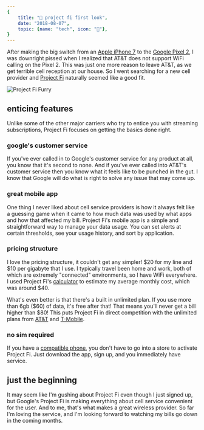 ```yaml
---
{
    title: "📱 project fi first look",
    date: "2018-08-07",
    topic: {name: "tech", icon: "🔌"},
}
---
```


After making the big switch from an [Apple iPhone 7][1] to the [Google Pixel 2][2], I was downright pissed when I realized that AT&T does not support WiFi calling on the Pixel 2. This was just one more reason to leave AT&T, as we get terrible cell reception at our house. So I went searching for a new cell provider and [Project Fi][3] naturally seemed like a good fit.

![Project Fi Furry][4]

## enticing features

Unlike some of the other major carriers who try to entice you with streaming subscriptions, Project Fi focuses on getting the basics done right.

### google's customer service

If you've ever called in to Google's customer service for any product at all, you know that it's second to none. And if you've ever called into AT&T's customer service then you know what it feels like to be punched in the gut. I know that Google will do what is right to solve any issue that may come up.

### great mobile app

One thing I never liked about cell service providers is how it always felt like a guessing game when it came to how much data was used by what apps and how that affected my bill. Project Fi's mobile app is a simple and straightforward way to manage your data usage. You can set alerts at certain thresholds, see your usage history, and sort by application.

### pricing structure

I love the pricing structure, it couldn't get any simpler! $20 for my line and $10 per gigabyte that I use. I typically travel been home and work, both of which are extremely "connected" environments, so I have WiFi everywhere. I used Project Fi's [calculator][5] to estimate my average monthly cost, which was around \$40.

What's even better is that there's a built in unlimited plan. If you use more than 6gb ($60) of data, it's free after that! That means you'll never get a bill higher than $80! This puts Project Fi in direct competition with the unlimited plans from [AT&T][6] and [T-Mobile][7].

### no sim required

If you have a [compatible phone][8], you don't have to go into a store to activate Project Fi. Just download the app, sign up, and you immediately have service.

## just the beginning

It may seem like I'm gushing about Project Fi even though I just signed up, but Google's Project Fi is making everything about cell service convenient for the user. And to me, that's what makes a great wireless provider. So far I'm loving the service, and I'm looking forward to watching my bills go down in the coming months.

[1]: https://www.apple.com/shop/buy-iphone/iphone-7
[2]: https://store.google.com/us/product/pixel_2
[3]: https://fi.google.com/about/
[4]: /images/posts/project-fi-first-look/project-fi-furry.jpg
[5]: https://fi.google.com/about/plan/#calculator
[6]: https://www.att.com/plans/unlimited-data-plans.html/#dmgUnlimited--packages
[7]: https://www.t-mobile.com/cell-phone-plans/#plans
[8]: https://fi.google.com/about/phones/#compare
